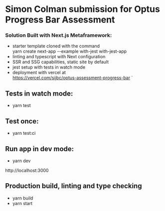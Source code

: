 # Simon Colman submission for Optus Progress Bar Assessment 

### Solution Built with Next.js Metaframework:
- starter template cloned with the command    
  yarn create next-app --example with-jest with-jest-app
- linting and typescript with Next configuration
- SSR and SSG capabilities, static site by default 
- jest setup with tests in watch mode
- deployment with vercel at   
https://vercel.com/sijbc/optus-assessment-progress-bar
`
## Tests in watch mode:

- yarn test

## Test once:

- yarn test:ci

## Run app in dev mode:

- yarn dev

http://localhost:3000


 ## Production build, linting and type checking

 - yarn build 
 - yarn start






